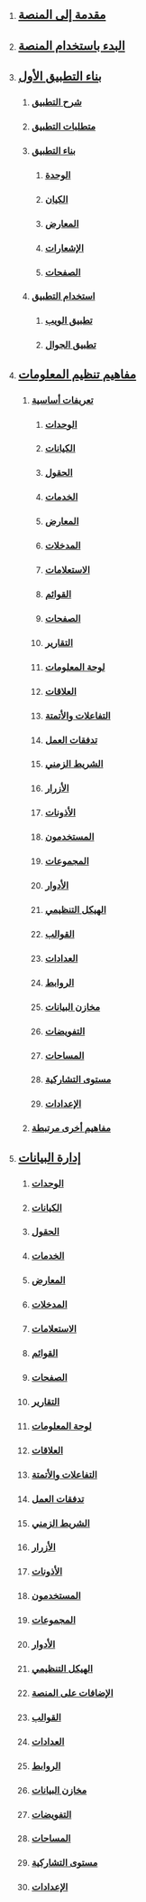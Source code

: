 1. ## [مقدمة إلى المنصة](./intro)
2. ## [البدء باستخدام المنصة](./start-using-the-platform)
3. ## [بناء التطبيق الأول](./my-first-application)
    1. ### [شرح التطبيق](./my-first-application/explanation-of-the-application)
    2. ### [متطلبات التطبيق](./my-first-application/application-needs)
    3. ### [بناء التطبيق](./my-first-application/creating-the-application)
        1. ### [الوحدة](./my-first-application/creating-the-application/creating-module)
        2. ### [الكيان](./my-first-application/creating-the-application/creating-entity)
        3. ### [المعارض](./my-first-application/creating-the-application/creating-views)
        4. ### [الإشعارات](./my-first-application/creating-the-application/creating-notifications)
        5. ### [الصفحات](./my-first-application/creating-the-application/creating-pages)
    4. ### [استخدام التطبيق](./my-first-application/using-application)
        1. ### [تطبيق الويب](./my-first-application/using-application/web-application)
        2. ### [تطبيق الجوال](./my-first-application/using-application/mobile-application)
4. ## [مفاهيم تنظيم المعلومات ](./information-structure-concepts/)
    1. ### [تعريفات أساسية](./information-structure-concepts/basic-concepts)
        1. ### [الوحدات](./information-structures-concepts/basic-concepts/modules)
        2. ### [الكيانات](./information-structures-concepts/basic-concepts/entities)
        3. ### [الحقول](./information-structures-concepts/basic-concepts/fields)
        4. ### [الخدمات](./information-structures-concepts/basic-concepts/services)
        5. ### [المعارض](./information-structures-concepts/basic-concepts/views)
        6. ### [المدخلات](./information-structures-concepts/basic-concepts/entries)
        7. ### [الاستعلامات](./information-structures-concepts/basic-concepts/queries)
        8. ### [القوائم](./information-structures-concepts/basic-concepts/lists)
        9. ### [الصفحات](./information-structures-concepts/basic-concepts/pages)
        10. ### [التقارير](./information-structures-concepts/basic-concepts/reports)
        11. ### [لوحة المعلومات](./information-structures-concepts/basic-concepts/dashboards)
        12. ### [العلاقات](./information-structures-concepts/basic-concepts/relations)
        13. ### [التفاعلات والأتمتة](./information-structures-concepts/basic-concepts/reactions-and-automation)
        14. ### [تدفقات العمل](./information-structures-concepts/basic-concepts/workflows)
        15. ### [الشريط الزمني](./information-structures-concepts/basic-concepts/timeline)
        16. ### [الأزرار](./information-structures-concepts/basic-concepts/buttons)
        17. ### [الأذونات](./information-structures-concepts/basic-concepts/permissions)
        18. ### [المستخدمون](./information-structures-concepts/basic-concepts/users)
        19. ### [المجموعات](./information-structures-concepts/basic-concepts/groups)
        20. ### [الأدوار](./information-structures-concepts/basic-concepts/roles)
        21. ### [الهيكل التنظيمي](./information-structures-concepts/basic-concepts/org-units)
        22. ### [القوالب](./information-structures-concepts/basic-concepts/template)
        23. ### [العدادات](./information-structures-concepts/basic-concepts/counters)
        24. ### [الروابط](./information-structures-concepts/basic-concepts/links)
        25. ### [مخازن البيانات](./information-structures-concepts/basic-concepts/stores)
        26. ### [التفويضات](./information-structures-concepts/basic-concepts/delegation)
        27. ### [المساحات](./information-structures-concepts/basic-concepts/spaces)
        28. ### [مستوى التشاركية](./information-structures-concepts/basic-concepts/sharing-level)
        29. ### [الإعدادات](./information-structures-concepts/basic-concepts/settings)
    2. ### [مفاهيم أخرى مرتبطة](./information-structures-concepts/other-related-concepts)
5.  ## [إدارة البيانات](./data-management)
    1. ### [الوحدات](./data-management/modules)
    2. ### [الكيانات](./data-management/entities)
    3. ### [الحقول](./data-management/field-types)
    4. ### [الخدمات](./data-management/services)
    5. ### [المعارض](./data-management/views)
    6. ### [المدخلات](./data-management/entries)
    7. ### [الاستعلامات](./data-management/queries)
    8. ### [القوائم](./data-management/lists)
    9. ### [الصفحات](./data-management/pages)
    10. ### [التقارير](./data-management/reports)
    11. ### [لوحة المعلومات](./data-management/dashboards-and-summaries)
    12. ### [العلاقات](./data-management/relations)
    13. ### [التفاعلات والأتمتة](./data-management/reactions-and-automations)
    14. ### [تدفقات العمل](./data-management/workflows)
    15. ### [الشريط الزمني](./data-management/timeline)
    16. ### [الأزرار](./data-management/buttons)
    17. ### [الأذونات](./data-management/permissions)
    18. ### [المستخدمون](./data-management/users)
    19. ### [المجموعات](./data-management/groups)
    20. ### [الأدوار](./data-management/roles)
    21. ### [الهيكل التنظيمي](./data-management/organization-settings)
    22. ### [الإضافات على المنصة](./data-management/pre-made-extensions)
    23. ### [القوالب](./data-management/template)
    24. ### [العدادات](./data-management/counters)
    25. ### [الروابط](./data-management/links)
    26. ### [مخازن البيانات](./data-management/stores)
    27. ### [التفويضات](./data-management/delegation)
    28. ### [المساحات](./data-management/spaces)
    29. ### [مستوى التشاركية](./data-management/sharing-level)
    30. ### [الإعدادات](./data-management/settings)
